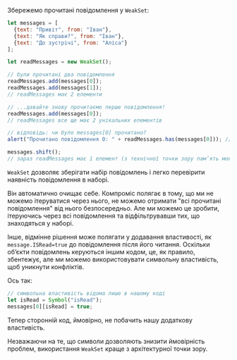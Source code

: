 Збережемо прочитані повідомлення у `WeakSet`:

```js run
let messages = [
  {text: "Привіт", from: "Іван"},
  {text: "Як справи?", from: "Іван"},
  {text: "До зустрічі", from: "Аліса"}
];

let readMessages = new WeakSet();

// були прочитані два повідомлення
readMessages.add(messages[0]);
readMessages.add(messages[1]);
// readMessages має 2 елементи

// ...давайте знову прочитаємо перше повідомлення!
readMessages.add(messages[0]);
// readMessages все ще має 2 унікальних елементів

// відповідь: чи було messages[0] прочитано?
alert("Прочитано повідомлення 0: " + readMessages.has(messages[0])); // true

messages.shift();
// зараз readMessages має 1 елемент (з технічної точки зору пам’ять може бути очищена пізніше)
```

`WeakSet` дозволяє зберігати набір повідомлень і легко перевірити наявність повідомлення в наборі.

Він автоматично очищає себе. Компроміс полягає в тому, що ми не можемо ітеруватися через нього, не можемо отримати "всі прочитані повідомлення" від нього безпосередньо. Але ми можемо це зробити, ітеруючись через всі повідомлення та відфільтрувавши тих, що знаходяться у наборі.

Інше, відмінне рішення може полягати у додавання властивості, як `message.ISRead=true` до повідомлення після його читання. Оскільки об’єкти повідомлень керуються іншим кодом, це, як правило, збентежує, але ми можемо використовувати символьну властивість, щоб уникнути конфліктів.

Ось так:
```js
// символьна властивість відома лише в нашому коді
let isRead = Symbol("isRead");
messages[0][isRead] = true;
```

Тепер сторонній код, ймовірно, не побачить нашу додаткову властивість.

Незважаючи на те, що символи дозволяють знизити ймовірність проблем, використання `WeakSet` краще з архітектурної точки зору.

